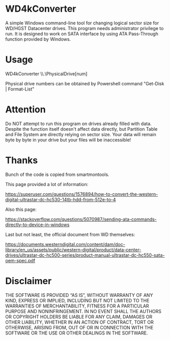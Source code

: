# WD4kConverter

A simple Windows command-line tool for changing logical sector size for WD/HGST Datacenter drives.
This program needs administrator privilege to run.
It is designed to work on SATA interface by using ATA Pass-Through function provided by Windows.

# Usage

WD4kConverter \\\\.\\PhysicalDrive[num]

Physical drive numbers can be obtained by Powershell command "Get-Disk | Format-List"

# Attention

Do NOT attempt to run this program on drives already filled with data.
Despite the function itself doesn't affect data directly, but Partition Table and File System are directly relying on sector size.
Your data will remain byte by byte in your drive but your files will be inaccessible!

# Thanks

Bunch of the code is copied from smartmontools.

This page provided a lot of information:

https://superuser.com/questions/1576894/how-to-convert-the-western-digital-ultrastar-dc-hc530-14tb-hdd-from-512e-to-4

Also this page:

https://stackoverflow.com/questions/5070987/sending-ata-commands-directly-to-device-in-windows

Last but not least, the official document from WD themselves:

https://documents.westerndigital.com/content/dam/doc-library/en_us/assets/public/western-digital/product/data-center-drives/ultrastar-dc-hc500-series/product-manual-ultrastar-dc-hc550-sata-oem-spec.pdf

# Disclaimer

THE SOFTWARE IS PROVIDED “AS IS”, WITHOUT WARRANTY OF ANY KIND, EXPRESS OR IMPLIED, INCLUDING BUT NOT LIMITED TO THE WARRANTIES OF MERCHANTABILITY, FITNESS FOR A PARTICULAR PURPOSE AND NONINFRINGEMENT. IN NO EVENT SHALL THE AUTHORS OR COPYRIGHT HOLDERS BE LIABLE FOR ANY CLAIM, DAMAGES OR OTHER LIABILITY, WHETHER IN AN ACTION OF CONTRACT, TORT OR OTHERWISE, ARISING FROM, OUT OF OR IN CONNECTION WITH THE SOFTWARE OR THE USE OR OTHER DEALINGS IN THE SOFTWARE.
